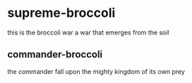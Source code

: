# supreme-broccoli

this is the broccoli war
a war that emerges from the soil


## commander-broccoli

the commander fall upon the mighty kingdom of its own prey